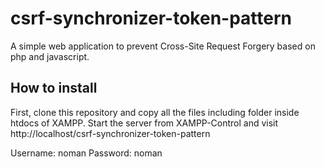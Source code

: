 # csrf-synchronizer-token-pattern
A simple web application to prevent Cross-Site Request Forgery based on php and javascript.

## How to install
First, clone this repository and copy all the files including folder inside htdocs of XAMPP.
Start the server from XAMPP-Control and visit http://localhost/csrf-synchronizer-token-pattern

Username: noman
Password: noman
